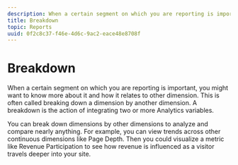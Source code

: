 ```yaml
---
description: When a certain segment on which you are reporting is important, you might want to know more about it and how it relates to other dimension. This is often called breaking down a dimension by another dimension. A breakdown is the action of integrating two or more Analytics variables.
title: Breakdown
topic: Reports
uuid: 0f2c8c37-f46e-4d6c-9ac2-eace48e8708f
---
```


# Breakdown

When a certain segment on which you are reporting is important, you might want to know more about it and how it relates to other dimension. This is often called breaking down a dimension by another dimension. A breakdown is the action of integrating two or more Analytics variables.

You can break down dimensions by other dimensions to analyze and compare nearly anything. For example, you can view trends across other continuous dimensions like Page Depth. Then you could visualize a metric like Revenue Participation to see how revenue is influenced as a visitor travels deeper into your site.
